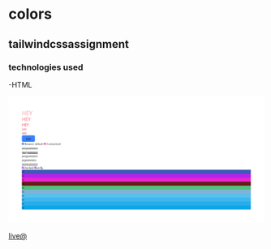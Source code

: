 # colors
## tailwindcssassignment

### technologies used

-HTML

![img](./colorscss.png)



[live@](https://tailwind-colors-app.netlify.app/)
